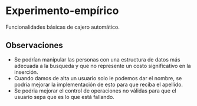 # Experimento-empírico
Funcionalidades básicas de cajero automático.

## Observaciones
- Se podrían manipular las personas con una estructura de datos más adecuada a la busqueda y que no represente un costo significativo en la inserción.
- Cuando damos de alta un usuario solo le podemos dar el nombre, se podria mejorar la implementación de esto para que reciba el apellido.
- Se podria mejorar el control de operaciones no válidas para que el usuario sepa que es lo que está fallando.
